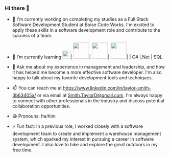 ### Hi there 👋

- 🔭 I'm currently working on completing my studies as a Full Stack Software Development Student at Boise Code Works. I'm excited to apply these skills in a software development role and contribute to the success of a team.

- 🌱 I’m currently learning <img src="https://simpleicons.org/icons/html5.svg" height="25" />| <img src="https://simpleicons.org/icons/css3.svg" height="50" />| <img src="https://simpleicons.org/icons/javascript.svg" height="50" />| <img src="https://simpleicons.org/icons/nodedotjs.svg" height="50" />| | C# |.Net | SQL

- 💬 Ask me about my experience in management and leadership, and how it has helped me become a more effective software developer. I'm also happy to talk about my favorite development tools and techniques.

- 📫 You can reach me at https://www.linkedin.com/in/taylor-smith-3b63405a/  or via email at Smith.TaylorD@gmail.com. I'm always happy to connect with other professionals in the industry and discuss potential collaboration opportunities.

- 😄 Pronouns: he/him

- ⚡ Fun fact: In a previous role, I worked closely with a software development team to create and implement a warehouse management system, which sparked my interest in pursuing a career in software development. I also love to hike and explore the great outdoors in my free time.

